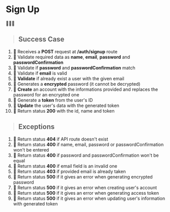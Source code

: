# Sign Up
🔲✅❎
> ## Success Case

1. 🔲 Receives a **POST** request at **/auth/signup** route
2. 🔲 Validate required data as **name**, **email**, **password** and **passwordConfirmation**
3. 🔲 Validate if **password** and **passwordConfirmation** match
4. 🔲 Validate if **email** is valid
5. 🔲 **Validate** if already exist a user with the given email
6. 🔲 Generates a **encrypted** password (it cannot be decrypted)
7. 🔲 **Create** an account with the informations provided and replaces the password for an encrypted one
8. 🔲 Generate a **token** from the user's ID
9. 🔲 **Update** the user's data with the generated token
10. 🔲 Return status **200** with the id, name and token

> ## Exceptions

1. 🔲 Return status **404** if API route doesn't exist
2. 🔲 Return status **400** if name, email, password or passwordConfirmation won't be entered
3. 🔲 Return status **400** if password and passwordConfirmation won't be equal
4. 🔲 Return status **400** if email field is an invalid one
5. 🔲 Return status **403** if provided email is already taken
6. 🔲 Return status **500** if it gives an error when generating encrypted password
7. 🔲 Return status **500** if it gives an error when creating user's account
8. 🔲 Return status **500** if it gives an error when generating access token
9. 🔲 Return status **500** if it gives an error when updating user's information with generated token